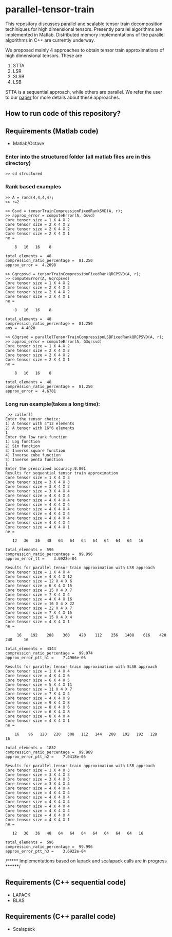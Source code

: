 # parallel-tensor-train
This repository discusses parallel and scalable tensor train decomposition techiniques for high dimensional tensors. Presently parallel algorithms are implemented in Matlab. Distributed memory implementations of the parallel algorithms in C++ are currently underway.

We proposed mainly 4 approaches to obtain tensor train approximations of high dimensional tensors. These are
1. STTA
2. LSR
3. SLSB
4. LSB


STTA is a sequential approach, while others are parallel. We refer the user to our [paper](https://hal.inria.fr/hal-03081555) for more details about these approaches.
 


## How to run code of this repository?

## Requirements (Matlab code)
* Matlab/Octave

### Enter into the structured folder (all matlab files are in this directory)
    >> cd structured

### Rank based examples

    >> A = rand(4,4,4,4);
    >> r=2

    >> Gsvd = tensorTrainCompressionFixedRankSVD(A, r);
    >> approx_error = computeError(A, Gsvd)
    Core tensor size = 1 X 4 X 2
    Core tensor size = 2 X 4 X 2
    Core tensor size = 2 X 4 X 2
    Core tensor size = 2 X 4 X 1
    ne =

        8   16   16    8

    total_elements =  48
    compression_ratio_percentage =  81.250
    approx_error =  4.2098

    >> Gqrcpsvd = tensorTrainCompressionFixedRankQRCPSVD(A, r);
    >> computeError(A, Gqrcpsvd)
    Core tensor size = 1 X 4 X 2
    Core tensor size = 2 X 4 X 2
    Core tensor size = 2 X 4 X 2
    Core tensor size = 2 X 4 X 1
    ne =

        8   16   16    8

    total_elements =  48
    compression_ratio_percentage =  81.250
    ans =  4.4020

    >> G3qrsvd = parallelTensorTrainCompressionLSBFixedRankQRCPSVD(A, r);
    >> approx_error = computeError(A, G3qrsvd)
    Core tensor size = 1 X 4 X 2
    Core tensor size = 2 X 4 X 2
    Core tensor size = 2 X 4 X 2
    Core tensor size = 2 X 4 X 1
    ne =

        8   16   16    8

    total_elements =  48
    compression_ratio_percentage =  81.250
    approx_error =  4.6781

### Long run  example(takes a long time):
     >> caller()
    Enter the tensor choice:
    1) A tensor with 4^12 elements
    2) A tensor with 16^6 elements
    1
    Enter the low rank function
    1) Log function
    2) Sin function
    3) Inverse square function
    4) Inverse cube function
    5) Inverse penta function
    1
    Enter the prescribed accuracy:0.001
    Results for sequential tensor train approximation
    Core tensor size = 1 X 4 X 3
    Core tensor size = 3 X 4 X 3
    Core tensor size = 3 X 4 X 3
    Core tensor size = 3 X 4 X 4
    Core tensor size = 4 X 4 X 4
    Core tensor size = 4 X 4 X 4
    Core tensor size = 4 X 4 X 4
    Core tensor size = 4 X 4 X 4
    Core tensor size = 4 X 4 X 4
    Core tensor size = 4 X 4 X 4
    Core tensor size = 4 X 4 X 4
    Core tensor size = 4 X 4 X 1
    ne =

       12   36   36   48   64   64   64   64   64   64   64   16

    total_elements =  596
    compression_ratio_percentage =  99.996
    approx_error_tt =    3.6922e-04
    
    Results for parallel tensor train approximation with LSR approach
    Core tensor size = 1 X 4 X 4
    Core tensor size = 4 X 4 X 12
    Core tensor size = 12 X 4 X 6
    Core tensor size = 6 X 4 X 15
    Core tensor size = 15 X 4 X 7
    Core tensor size = 7 X 4 X 4
    Core tensor size = 4 X 4 X 16
    Core tensor size = 16 X 4 X 22
    Core tensor size = 22 X 4 X 7
    Core tensor size = 7 X 4 X 15
    Core tensor size = 15 X 4 X 4
    Core tensor size = 4 X 4 X 1
    ne =

         16    192    288    360    420    112    256   1408    616    420    240     16

    total_elements =  4344
    compression_ratio_percentage =  99.974
    approx_error_ptt_h1 =    7.4966e-05
    
    Results for parallel tensor train approximation with SLSB approach
    Core tensor size = 1 X 4 X 4
    Core tensor size = 4 X 4 X 6
    Core tensor size = 6 X 4 X 5
    Core tensor size = 5 X 4 X 11
    Core tensor size = 11 X 4 X 7
    Core tensor size = 7 X 4 X 4
    Core tensor size = 4 X 4 X 9
    Core tensor size = 9 X 4 X 8
    Core tensor size = 8 X 4 X 6
    Core tensor size = 6 X 4 X 8
    Core tensor size = 8 X 4 X 4
    Core tensor size = 4 X 4 X 1
    ne =

        16    96   120   220   308   112   144   288   192   192   128    16

    total_elements =  1832
    compression_ratio_percentage =  99.989
    approx_error_ptt_h2 =    7.0418e-05
    
    Results for parallel tensor train approximation with LSB approach
    Core tensor size = 1 X 4 X 3
    Core tensor size = 3 X 4 X 3
    Core tensor size = 3 X 4 X 3
    Core tensor size = 3 X 4 X 4
    Core tensor size = 4 X 4 X 4
    Core tensor size = 4 X 4 X 4
    Core tensor size = 4 X 4 X 4
    Core tensor size = 4 X 4 X 4
    Core tensor size = 4 X 4 X 4
    Core tensor size = 4 X 4 X 4
    Core tensor size = 4 X 4 X 4
    Core tensor size = 4 X 4 X 1
    ne =

       12   36   36   48   64   64   64   64   64   64   64   16

    total_elements =  596
    compression_ratio_percentage =  99.996
    approx_error_ptt_h3 =    3.6922e-04


   

/***** Implementations based on lapack and scalapack calls are in progress ******/

## Requirements (C++ sequential code)
* LAPACK
* BLAS

## Requirements (C++ parallel code)
* Scalapack
